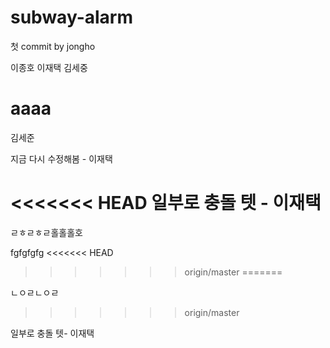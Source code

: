 # subway-alarm
첫 commit by jongho

이종호
이재택
김세중


aaaa
=======
김세준

지금 다시 수정해봄 - 이재택

<<<<<<< HEAD
일부로 충돌 텟 - 이재택
=======
ㄹㅎㄹㅎㄹ홀홀홀호

fgfgfgfg
<<<<<<< HEAD
>>>>>>> origin/master
=======

ㄴㅇㄹㄴㅇㄹ
>>>>>>> origin/master

일부로 충돌 텟- 이재택
